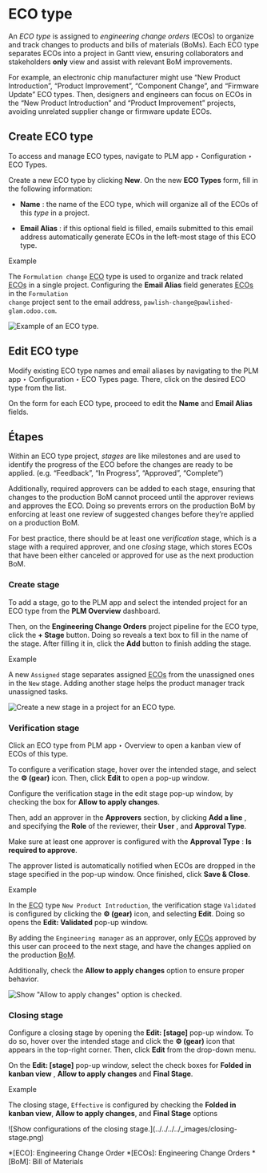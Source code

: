 # ECO type

An _ECO type_ is assigned to _engineering change orders_ (ECOs) to organize
and track changes to products and bills of materials (BoMs). Each ECO type
separates ECOs into a project in Gantt view, ensuring collaborators and
stakeholders **only** view and assist with relevant BoM improvements.

For example, an electronic chip manufacturer might use “New Product
Introduction”, “Product Improvement”, “Component Change”, and “Firmware
Update” ECO types. Then, designers and engineers can focus on ECOs in the “New
Product Introduction” and “Product Improvement” projects, avoiding unrelated
supplier change or firmware update ECOs.

## Create ECO type

To access and manage ECO types, navigate to PLM app ‣ Configuration ‣ ECO
Types.

Create a new ECO type by clicking **New**. On the new **ECO Types** form, fill
in the following information:

  * **Name** : the name of the ECO type, which will organize all of the ECOs of this _type_ in a project.

  * **Email Alias** : if this optional field is filled, emails submitted to this email address automatically generate ECOs in the left-most stage of this ECO type.

<div class="alert alert-success">
<p class="alert-title">
Example</p><p>The <code>Formulation change</code> <abbr title="Engineering Change Order">ECO</abbr> type is used to organize and track related <abbr title="Engineering Change Orders">ECOs</abbr> in a single
project. Configuring the <b>Email Alias</b> field generates <abbr title="Engineering Change Orders">ECOs</abbr> in the <code>Formulation
change</code> project sent to the email address, <code>pawlish-change@pawlished-glam.odoo.com</code>.</p>
<img alt="Example of an ECO type." class="align-center" src="../../../../_images/create-eco-type.png"/>
</div>

## Edit ECO type

Modify existing ECO type names and email aliases by navigating to the PLM app
‣ Configuration ‣ ECO Types page. There, click on the desired ECO type from
the list.

On the form for each ECO type, proceed to edit the **Name** and **Email
Alias** fields.

## Étapes

Within an ECO type project, _stages_ are like milestones and are used to
identify the progress of the ECO before the changes are ready to be applied.
(e.g. “Feedback”, “In Progress”, “Approved”, “Complete”)

Additionally, required approvers can be added to each stage, ensuring that
changes to the production BoM cannot proceed until the approver reviews and
approves the ECO. Doing so prevents errors on the production BoM by enforcing
at least one review of suggested changes before they’re applied on a
production BoM.

For best practice, there should be at least one _verification_ stage, which is
a stage with a required approver, and one _closing_ stage, which stores ECOs
that have been either canceled or approved for use as the next production BoM.

### Create stage

To add a stage, go to the PLM app and select the intended project for an ECO
type from the **PLM Overview** dashboard.

Then, on the **Engineering Change Orders** project pipeline for the ECO type,
click the **\+ Stage** button. Doing so reveals a text box to fill in the name
of the stage. After filling it in, click the **Add** button to finish adding
the stage.

<div class="alert alert-success">
<p class="alert-title">
Example</p><p>A new <code>Assigned</code> stage separates assigned <abbr title="Engineering Change Orders">ECOs</abbr> from the unassigned ones in the <code>New</code> stage.
Adding another stage helps the product manager track unassigned tasks.</p>
<img alt="Create a new stage in a project for an ECO type." class="align-center" src="../../../../_images/create-stage.png"/>
</div>

### Verification stage

Click an ECO type from PLM app ‣ Overview to open a kanban view of ECOs of
this type.

To configure a verification stage, hover over the intended stage, and select
the **⚙️ (gear)** icon. Then, click **Edit** to open a pop-up window.

Configure the verification stage in the edit stage pop-up window, by checking
the box for **Allow to apply changes**.

Then, add an approver in the **Approvers** section, by clicking **Add a line**
, and specifying the **Role** of the reviewer, their **User** , and **Approval
Type**.

Make sure at least one approver is configured with the **Approval Type** :
**Is required to approve**.

The approver listed is automatically notified when ECOs are dropped in the
stage specified in the pop-up window. Once finished, click **Save & Close**.

<div class="alert alert-success">
<p class="alert-title">
Example</p><p>In the <abbr title="Engineering Change Order">ECO</abbr> type <code>New Product Introduction</code>, the verification stage <code>Validated</code> is configured by
clicking the <b>⚙️ (gear)</b> icon, and selecting <b>Edit</b>. Doing so opens the
<b>Edit: Validated</b> pop-up window.</p>
<p>By adding the <code>Engineering manager</code> as an approver, only <abbr title="Engineering Change Orders">ECOs</abbr> approved by this user can proceed
to the next stage, and have the changes applied on the production <abbr title="Bill of Materials">BoM</abbr>.</p>
<p>Additionally, check the <b>Allow to apply changes</b> option to ensure proper behavior.</p>
<img alt='Show "Allow to apply changes" option is checked.' class="align-center" src="../../../../_images/verification-stage.png"/>
</div>

### Closing stage

Configure a closing stage by opening the **Edit: [stage]** pop-up window. To
do so, hover over the intended stage and click the **⚙️ (gear)** icon that
appears in the top-right corner. Then, click **Edit** from the drop-down menu.

On the **Edit: [stage]** pop-up window, select the check boxes for **Folded in
kanban view** , **Allow to apply changes** and **Final Stage**.

<div class="alert alert-success">
<p class="alert-title">
Example</p><p>The closing stage, <code>Effective</code> is configured by checking the <b>Folded in kanban view</b>,
<b>Allow to apply changes</b>, and <b>Final Stage</b> options</p>
</div> ![Show configurations of the closing
stage.](../../../../_images/closing-stage.png)

  *[ECO]: Engineering Change Order
  *[ECOs]: Engineering Change Orders
  *[BoM]: Bill of Materials

